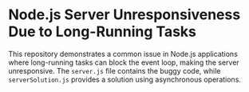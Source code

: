 # Node.js Server Unresponsiveness Due to Long-Running Tasks

This repository demonstrates a common issue in Node.js applications where long-running tasks can block the event loop, making the server unresponsive. The `server.js` file contains the buggy code, while `serverSolution.js` provides a solution using asynchronous operations.